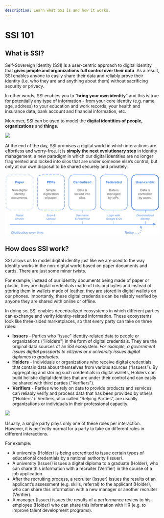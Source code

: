 ```yaml
---
description: Learn what SSI is and how it works.
---
```


# SSI 101

## What is SSI?

Self-Sovereign Identity (SSI) is a user-centric approach to digital identity that **gives people and organizations full control over their data**. As a result, SSI enables anyone to easily share their data and reliably prove their identity (i.e. who they are and anything about them) without sacrificing security or privacy.&#x20;

In other words, SSI enables you to “**bring your own identity**” and this is true for potentially any type of information  - from your core identity (e.g. name, age, address) to your education and work records, your health and insurance data, bank account and financial information, etc.

Moreover, SSI can be used to model the **digital identities of people,** **organizations** and **things**.

![](https://images.squarespace-cdn.com/content/v1/609c0ddf94bcc0278a7cbdb4/1646980496616-OXAC92MCIEPEILWNAWXC/Screenshot+2022-03-02+at+22.00.20.png?format=1500w)

At the end of the day, SSI promises a digital world in which interactions are effortless and worry-free. It is **simply the next evolutionary step** in identity management, a new paradigm in which our digital identities are no longer fragmented and locked into silos that are under someone else’s control, but only at our own disposal to be shared securely and privately.

![](<../../.gitbook/assets/Screenshot 2022-03-10 at 12.16.15.png>)

## How does SSI work?

SSI allows us to model digital identity just like we are used to the way identity works in the non-digital world based on paper documents and cards. There are just some minor twists.

For example, instead of our identity documents being made of paper or plastic, they are digital credentials made of bits and bytes and instead of storing them in wallets made of leather, they are stored in digital wallets on our phones. Importantly, these digital credentials can be reliably verified by anyone they are shared with online or offline.

In doing so, SSI enables decentralized ecosystems in which different parties can exchange and verify identity-related information. These ecosystems look like three-sided marketplaces, so that every party can take on three roles:

* **Issuers** - Parties who “issue” identity-related data to people or organizations (“Holders”) in the form of digital credentials. They are the original data sources of an SSI ecosystem.  _For example, a government issues digital passports to citizens or a university issues digital diplomas to graduates._
* **Holders** - Individuals or organizations who receive digital credentials that contain data about themselves from various sources (“Issuers”). By aggregating and storing such credentials in digital wallets, Holders can build holistic digital identities that are under their control and can easily be shared with third parties ("Verifiers").
* **Verifiers** - Parties who rely on data to provide products and services can reliably verify and process data that has been provided by others (“Holders”). Verifiers, also called “Relying Parties”, are usually organizations or individuals in their professional capacity.

![](https://images.squarespace-cdn.com/content/v1/609c0ddf94bcc0278a7cbdb4/5611be1d-4109-454f-89ea-c106c4f406ce/Screenshot+2022-03-06+at+17.51.47.png?format=2500w)

Usually, a single party plays only one of these roles per interaction. However, it is perfectly normal for a party to take on different roles in different interactions.

For example:

* A university (Holder) is being accredited to issue certain types of educational credentials by a national authority (Issuer).
* A university (Issuer) issues a digital diploma to a graduate (Holder), who can share this information with a recruiter (Verifier) in the course of a job application.
* After the recruiting process, a recruiter (Issuer) issues the results of an applicant’s assessment (e.g. skills, referral) to the applicant (Holder), who can share this information with a new manager or another recruiter (Verifier).
* A manager (Issuer) issues the results of a performance review to his employee (Holder) who can share this information with HR (e.g. to improve talent development programs).

